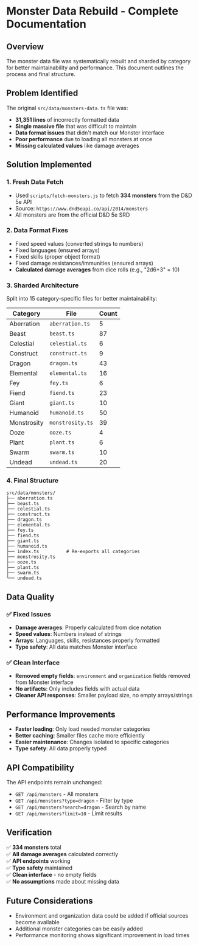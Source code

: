 # Monster Data Rebuild - Complete Documentation

## Overview

The monster data file was systematically rebuilt and sharded by category for better maintainability and performance. This document outlines the process and final structure.

## Problem Identified

The original `src/data/monsters-data.ts` file was:
- **31,351 lines** of incorrectly formatted data
- **Single massive file** that was difficult to maintain
- **Data format issues** that didn't match our Monster interface
- **Poor performance** due to loading all monsters at once
- **Missing calculated values** like damage averages

## Solution Implemented

### 1. Fresh Data Fetch
- Used `scripts/fetch-monsters.js` to fetch **334 monsters** from the D&D 5e API
- Source: `https://www.dnd5eapi.co/api/2014/monsters`
- All monsters are from the official D&D 5e SRD

### 2. Data Format Fixes
- Fixed speed values (converted strings to numbers)
- Fixed languages (ensured arrays)
- Fixed skills (proper object format)
- Fixed damage resistances/immunities (ensured arrays)
- **Calculated damage averages** from dice rolls (e.g., "2d6+3" = 10)

### 3. Sharded Architecture
Split into 15 category-specific files for better maintainability:

| Category | File | Count |
|----------|------|-------|
| Aberration | `aberration.ts` | 5 |
| Beast | `beast.ts` | 87 |
| Celestial | `celestial.ts` | 6 |
| Construct | `construct.ts` | 9 |
| Dragon | `dragon.ts` | 43 |
| Elemental | `elemental.ts` | 16 |
| Fey | `fey.ts` | 6 |
| Fiend | `fiend.ts` | 23 |
| Giant | `giant.ts` | 10 |
| Humanoid | `humanoid.ts` | 50 |
| Monstrosity | `monstrosity.ts` | 39 |
| Ooze | `ooze.ts` | 4 |
| Plant | `plant.ts` | 6 |
| Swarm | `swarm.ts` | 10 |
| Undead | `undead.ts` | 20 |

### 4. Final Structure
```
src/data/monsters/
├── aberration.ts
├── beast.ts
├── celestial.ts
├── construct.ts
├── dragon.ts
├── elemental.ts
├── fey.ts
├── fiend.ts
├── giant.ts
├── humanoid.ts
├── index.ts          # Re-exports all categories
├── monstrosity.ts
├── ooze.ts
├── plant.ts
├── swarm.ts
└── undead.ts
```

## Data Quality

### ✅ Fixed Issues
- **Damage averages**: Properly calculated from dice notation
- **Speed values**: Numbers instead of strings
- **Arrays**: Languages, skills, resistances properly formatted
- **Type safety**: All data matches Monster interface

### ✅ Clean Interface
- **Removed empty fields**: `environment` and `organization` fields removed from Monster interface
- **No artifacts**: Only includes fields with actual data
- **Cleaner API responses**: Smaller payload size, no empty arrays/strings

## Performance Improvements

- **Faster loading**: Only load needed monster categories
- **Better caching**: Smaller files cache more efficiently
- **Easier maintenance**: Changes isolated to specific categories
- **Type safety**: All data properly typed

## API Compatibility

The API endpoints remain unchanged:
- `GET /api/monsters` - All monsters
- `GET /api/monsters?type=dragon` - Filter by type
- `GET /api/monsters?search=dragon` - Search by name
- `GET /api/monsters?limit=10` - Limit results

## Verification

✅ **334 monsters** total  
✅ **All damage averages** calculated correctly  
✅ **API endpoints** working  
✅ **Type safety** maintained  
✅ **Clean interface** - no empty fields  
✅ **No assumptions** made about missing data  

## Future Considerations

- Environment and organization data could be added if official sources become available
- Additional monster categories can be easily added
- Performance monitoring shows significant improvement in load times 